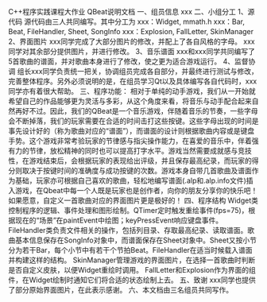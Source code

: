 ﻿C++程序实践课程大作业
QBeat说明文档
一、组员信息
xxx
二、小组分工
1、源代码
源代码由三人共同编写。其中分工为
xxx：Widget, mmath.h
xxx：Bar, Beat, FileHandler, Sheet, SongInfo
xxx：Explosion, FallLetter, SkinManager
2、界面图片
xxx同学完成了大部分图片的修改，并配上了各自风格的字母。
xxx同学对其余部分提供图片，并进行修改。
3、音乐谱面
xxx和xxx同学共同编写了5首歌曲的谱面，并对歌曲本身进行了修改，使之更为适合游戏运行。
4、监督协调
组长xxx同学负责统一把关，协调组员完成各自部分，并最终进行测试与修改，完善整体程序。另外必须说明的是，在组员学习Qt以及具体编写各自代码时，xxx同学亦有着很大帮助。
三、程序功能：
相对于单纯的动手游戏，我们从一开始就希望自己的作品能够更为灵活与多彩，从这个角度来看，将音乐与动手配合起来自然再好不过。因此，我们的QBeat是一个音乐游戏，伴随着音乐的节奏，一些字母会不断掉落，我们的玩家需要在合适的时间击打这些按键。这些字母出现的时间是事先设计好的（称为歌曲对应的“谱面”），而谱面的设计则根据歌曲内容或是键盘手势。这个游戏非常考验玩家的节律感与指尖操作能力，在喜爱的音乐中，伴着强有力的节律，放松精神的同时也可以提高打字水平。游戏当然需要成就感与竞技性，在游戏结束后，会根据玩家的表现给出评级，并且保存最高纪录，而玩家的得分则取决于按键时间的准确度与成功按键的次数。游戏本身自带几首歌曲及谱面作为基础，玩家亦可根据自己喜欢的歌曲，轻松地编写谱面(.alp和.alp.info文件)插入游戏，在Qbeat中每一个人既是玩家也是创作者，向你的朋友分享你的快乐吧！如果愿意，自定义一首歌曲对应的界面图片更是极好的！
四、程序结构
Widget类控制程序的逻辑、事件处理和图形绘制。QTimer定时触发重绘事件(fps=75)，根据现在的“场景”在paintEvent中绘图；keyPressEvent响应键盘事件。
FileHandler类负责文件相关的操作，包括列目录、存取最高纪录、读取谱面。歌曲基本信息保存在SongInfo对象中，而谱面保存在Sheet对象中。Sheet又按小节分为若干Bar，每个小节中有若干个节拍Beat。FileHandler在适当时候载入谱面并构建这样的结构。
SkinManager管理游戏的界面图片，在选择一首歌曲时判断是否自定义皮肤，以便Widget重绘时调用。
FallLetter和Explosion作为界面的组件，在Widget绘制时通知它们将合适的状态绘制上去。
五、致谢
xxx同学也提供了部分原始界面图片，在此表示感谢。
六、本文档由三名组员共同写作。
